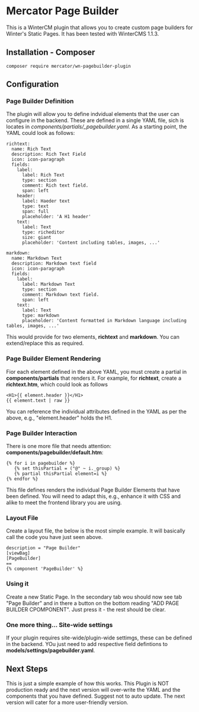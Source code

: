 # Mercator Page Builder
This is a WinterCM plugin that allows you to create custom page builders for Winter's Static Pages. It has been tested with WinterCMS 1.1.3.

## Installation - Composer
```
composer require mercator/wn-pagebuilder-plugin
```
## Configuration
### Page Builder Definition
The plugin will allow you to define indvidual elements that the user can configure in the backend. 
These are defined in a single YAML file, sich is locates in *components/partials/_pagebuilder.yaml*.
As a starting point, the YAML could look as follows:
```
richtext:
  name: Rich Text
  description: Rich Text Field
  icon: icon-paragraph
  fields:
    label:
      label: Rich Text
      type: section
      comment: Rich text field.
      span: left
    header:
      label: Haeder text
      type: text
      span: full
      placeholder: 'A H1 header'
    text:
      label: Text
      type: richeditor
      size: giant
      placeholder: 'Content including tables, images, ...'

markdown:
  name: Markdown Text
  description: Markdown text field
  icon: icon-paragraph
  fields:
    label:
      label: Markdown Text
      type: section
      comment: Markdown text field.
      span: left
    text:
      label: Text
      type: markdown
      placeholder: 'Content formatted in Markdown language including tables, images, ...'
```
This would provide for two elements, **richtext** and **markdown**. You can extend/replace this as required.


### Page Builder Element Rendering
Fior each element defined in the above YAML, you must create a partial in **components/partials** that renders it. 
For example, for **richtext**, create a **richtext.htm**, which could look as follows
```
<H1>{{ element.header }}</H1>
{{ element.text | raw }}
```
You can reference the individual attributes defined in the YAML as per the above, e.g., "element.header" holds the H1.


### Page Builder Interaction
There is one more file that needs attention: **components/pagebuilder/default.htm**:
```
{% for i in pagebuilder %}
   {% set thisPartial = ("@" ~ i._group) %}
   {% partial thisPartial element=i %}					  
{% endfor %}
```
This file defines renders the individual Page Builder Elements that have been defined. You will need to adapt this, 
e.g., enhance it with CSS and alike to meet the frontend library you are using.


### Layout File
Create a layout file, the below is the most simple example. It will basically call the code you have just seen above.
```
description = "Page Builder"
[viewBag]
[PageBuilder]
==
{% component 'PageBuilder' %}
```                           

### Using it
Create a new Static Page. In the secondary tab wou should now see tab "Page Builder" and in there a button 
on the bottom reading "ADD PAGE BUILDER CPOMPONENT". Just press it - the rest should be clear.

### One more thing... Site-wide settings
If your plugin requires site-wide/plugin-wide settimgs, these can be defined in the backend. YOu just need to add respective field defintions to **models/settings/pagebuilder.yaml**.

## Next Steps
This is just a simple example of how this works. This Plugin is NOT production ready and the next version will 
over-write the YAML and the components that you have defined. Suggest not to auto update. The next version will 
cater for a more user-friendly version.
